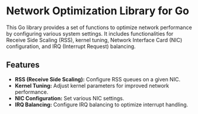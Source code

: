 # Network Optimization Library for Go

This Go library provides a set of functions to optimize network performance by configuring various system settings. It includes functionalities for Receive Side Scaling (RSS), kernel tuning, Network Interface Card (NIC) configuration, and IRQ (Interrupt Request) balancing.

## Features

- **RSS (Receive Side Scaling):** Configure RSS queues on a given NIC.
- **Kernel Tuning:** Adjust kernel parameters for improved network performance.
- **NIC Configuration:** Set various NIC settings.
- **IRQ Balancing:** Configure IRQ balancing to optimize interrupt handling.

